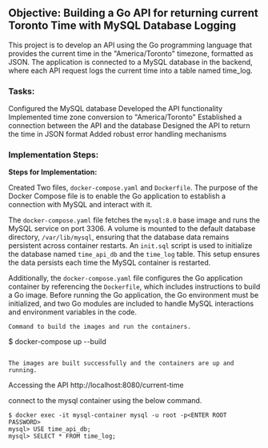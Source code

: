 ## Objective: Building a Go API for returning current Toronto Time with MySQL Database Logging

This project is to develop an API using the Go programming language that provides the current time in the "America/Toronto" timezone, formatted as JSON. The application is connected to a MySQL database in the backend, where each API request logs the current time into a table named time_log.

### Tasks:

Configured the MySQL database
Developed the API functionality
Implemented time zone conversion to "America/Toronto"
Established a connection between the API and the database
Designed the API to return the time in JSON format
Added robust error handling mechanisms


### Implementation Steps:

**Steps for Implementation:**  

Created Two files, `docker-compose.yaml` and `Dockerfile`. The purpose of the Docker Compose file is to enable the Go application to establish a connection with MySQL and interact with it.  

The `docker-compose.yaml` file fetches the `mysql:8.0` base image and runs the MySQL service on port 3306. A volume is mounted to the default database directory, `/var/lib/mysql`, ensuring that the database data remains persistent across container restarts. An `init.sql` script is used to initialize the database named `time_api_db` and the `time_log` table. This setup ensures the data persists each time the MySQL container is restarted.  

Additionally, the `docker-compose.yaml` file configures the Go application container by referencing the `Dockerfile`, which includes instructions to build a Go image. Before running the Go application, the Go environment must be initialized, and two Go modules are included to handle MySQL interactions and environment variables in the code.

```
Command to build the images and run the containers.

```
$ docker-compose up --build
```

The images are built successfully and the containers are up and running.
```
Accessing the API http://localhost:8080/current-time


connect to the mysql container using the below command.

```
$ docker exec -it mysql-container mysql -u root -p<ENTER ROOT PASSWORD>
mysql> USE time_api_db;
mysql> SELECT * FROM time_log;
```
